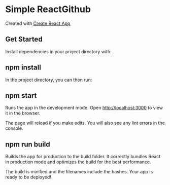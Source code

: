 # Simple ReactGithub

Created with [Create React App](https://github.com/facebookincubator/create-react-app)

## Get Started

Install dependencies in your project directory with:

## npm install

In the project directory, you can then run:

## npm start

Runs the app in the development mode.
Open [http://localhost:3000](http://localhost:3000) to view it in the browser.

The page will reload if you make edits.
You will also see any lint errors in the console.

## npm run build

Builds the app for production to the build folder.
It correctly bundles React in production mode and optimizes the build for the best performance.

The build is minified and the filenames include the hashes.
Your app is ready to be deployed!